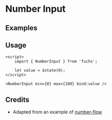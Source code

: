 <script>
	import Subheading from '$lib/components/base/heading/Subheading.svelte';
	import NumberInput from '$lib/components/base/number-input/NumberInput.svelte';
</script>

# Number Input

## Examples

<NumberInput />

## Usage

```svelte
<script>
	import { NumberInput } from 'fuchs';

	let value = $state(0);
</script>

<NumberInput min={0} max={100} bind:value />
```

## Credits

- Adapted from an example of [number-flow](https://number-flow.barvian.me/)
